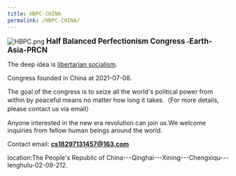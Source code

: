 ```yaml
---
title: HBPC-CHINA
permalink: /HBPC-CHINA/
---
```


![](HBPC.png "HBPC.png") **<big>Half Balanced Perfectionism
Congress</big> -<big>Earth-Asia-PRCN</big>**

The deep idea is [libertarian
socialism](Libertarian_Socialism "wikilink").

Congress founded in China at 2021-07-08.

The goal of the congress is to seize all the world's political power
from within by peaceful means no matter how long it takes.（For more
details, please contact us via email）

Anyone interested in the new era revolution can join us.We welcome
inquiries from fellow human beings around the world.

Contact email: **cs18297131457@163.com**

location:The People's Republic of
China---Qinghai---Xining---Chengxiqu---lenghulu-02-09-212.